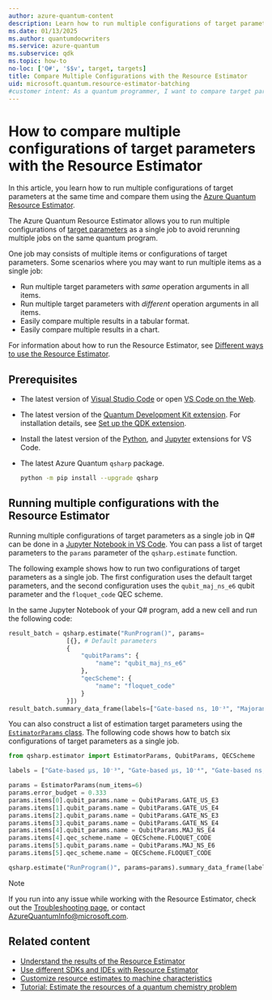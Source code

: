 ```yaml
---
author: azure-quantum-content
description: Learn how to run multiple configurations of target parameters and compare them using the Resource Estimator.
ms.date: 01/13/2025
ms.author: quantumdocwriters
ms.service: azure-quantum
ms.subservice: qdk
ms.topic: how-to
no-loc: ['Q#', '$$v', target, targets]
title: Compare Multiple Configurations with the Resource Estimator
uid: microsoft.quantum.resource-estimator-batching
#customer intent: As a quantum programmer, I want to compare target parameters using the resource estimator.
---
```


# How to compare multiple configurations of target parameters with the Resource Estimator

In this article, you learn how to run multiple configurations of target parameters at the same time and compare them using the [Azure Quantum Resource Estimator](xref:microsoft.quantum.overview.intro-resource-estimator).

The Azure Quantum Resource Estimator allows you to run multiple configurations of [target parameters](xref:microsoft.quantum.overview.resources-estimator) as a single job to avoid rerunning multiple jobs on the same quantum program. 

One job may consists of multiple items or configurations of target parameters. Some scenarios where you may want to run multiple items as a single job:

- Run multiple target parameters with *same* operation arguments in all items.
- Run multiple target parameters with *different* operation arguments in all items.
- Easily compare multiple results in a tabular format.
- Easily compare multiple results in a chart.

For information about how to run the Resource Estimator, see [Different ways to use the Resource Estimator](xref:microsoft.quantum.submit-resource-estimation-jobs).

## Prerequisites

- The latest version of [Visual Studio Code](https://code.visualstudio.com/download) or open [VS Code on the Web](https://vscode.dev/quantum).
- The latest version of the [Quantum Development Kit extension](https://marketplace.visualstudio.com/items?itemName=quantum.qsharp-lang-vscode). For installation details, see [Set up the QDK extension](xref:microsoft.quantum.install-qdk.overview).
- Install the latest version of the [Python](https://marketplace.visualstudio.com/items?itemName=ms-python.python), and [Jupyter](https://marketplace.visualstudio.com/items?itemName=ms-toolsai.jupyter) extensions for VS Code.
- The latest Azure Quantum `qsharp` package.  

    ```bash
    python -m pip install --upgrade qsharp 
    ```

## Running multiple configurations with the Resource Estimator

Running multiple configurations of target parameters as a single job in Q# can be done in a [Jupyter Notebook in VS Code](xref:microsoft.quantum.submit-resource-estimation-jobs). You can pass a list of target parameters to the `params` parameter of the `qsharp.estimate` function. 

The following example shows how to run two configurations of target parameters as a single job. The first configuration uses the default target parameters, and the second configuration uses the `qubit_maj_ns_e6` qubit parameter and the `floquet_code` QEC scheme.

In the same Jupyter Notebook of your Q# program, add a new cell and run the following code:

```python
result_batch = qsharp.estimate("RunProgram()", params=
                [{}, # Default parameters
                {
                    "qubitParams": {
                        "name": "qubit_maj_ns_e6"
                    },
                    "qecScheme": {
                        "name": "floquet_code"
                    }
                }])
result_batch.summary_data_frame(labels=["Gate-based ns, 10⁻³", "Majorana ns, 10⁻⁶"])
```

You can also construct a list of estimation target parameters using the [`EstimatorParams` class](xref:qsharp.estimator.EstimatorParams). The following code shows how to batch six configurations of target parameters as a single job.

```python
from qsharp.estimator import EstimatorParams, QubitParams, QECScheme

labels = ["Gate-based µs, 10⁻³", "Gate-based µs, 10⁻⁴", "Gate-based ns, 10⁻³", "Gate-based ns, 10⁻⁴", "Majorana ns, 10⁻⁴", "Majorana ns, 10⁻⁶"]

params = EstimatorParams(num_items=6)
params.error_budget = 0.333
params.items[0].qubit_params.name = QubitParams.GATE_US_E3
params.items[1].qubit_params.name = QubitParams.GATE_US_E4
params.items[2].qubit_params.name = QubitParams.GATE_NS_E3
params.items[3].qubit_params.name = QubitParams.GATE_NS_E4
params.items[4].qubit_params.name = QubitParams.MAJ_NS_E4
params.items[4].qec_scheme.name = QECScheme.FLOQUET_CODE
params.items[5].qubit_params.name = QubitParams.MAJ_NS_E6
params.items[5].qec_scheme.name = QECScheme.FLOQUET_CODE

qsharp.estimate("RunProgram()", params=params).summary_data_frame(labels=labels)
```

> [!NOTE]
> If you run into any issue while working with the Resource Estimator, check out the [Troubleshooting page](xref:microsoft.quantum.azure.common-issues#azure-quantum-resource-estimator), or contact [AzureQuantumInfo@microsoft.com](mailto:AzureQuantumInfo@microsoft.com).

## Related content

- [Understand the results of the Resource Estimator](xref:microsoft.quantum.overview.resources-estimator-output.data)
- [Use different SDKs and IDEs with Resource Estimator](xref:microsoft.quantum.submit-resource-estimation-jobs)
- [Customize resource estimates to machine characteristics](xref:microsoft.quantum.overview.resources-estimator)
- [Tutorial: Estimate the resources of a quantum chemistry problem](xref:microsoft.quantum.tutorial.resource-estimator.chemistry)